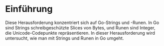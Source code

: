# Einführung

Diese Herausforderung konzentriert sich auf Go-Strings und -Runen. In Go sind Strings schreibgeschützte Slices von Bytes, und Runen sind Integer, die Unicode-Codepunkte repräsentieren. In dieser Herausforderung wird untersucht, wie man mit Strings und Runen in Go umgeht.
